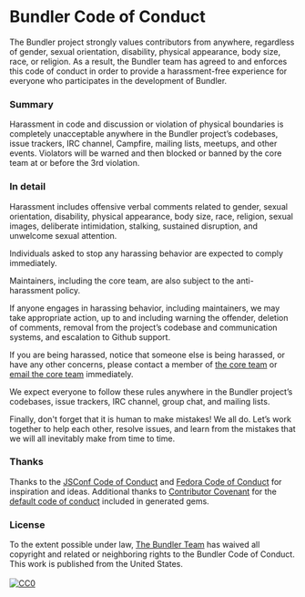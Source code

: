 # Bundler Code of Conduct

The Bundler project strongly values contributors from anywhere, regardless of gender, sexual orientation, disability, physical appearance, body size, race, or religion. As a result, the Bundler team has agreed to and enforces this code of conduct in order to provide a harassment-free experience for everyone who participates in the development of Bundler.

### Summary

Harassment in code and discussion or violation of physical boundaries is completely unacceptable anywhere in the Bundler project’s codebases, issue trackers, IRC channel, Campfire, mailing lists, meetups, and other events. Violators will be warned and then blocked or banned by the core team at or before the 3rd violation.

### In detail

Harassment includes offensive verbal comments related to gender, sexual orientation, disability, physical appearance, body size, race, religion, sexual images, deliberate intimidation, stalking, sustained disruption, and unwelcome sexual attention.

Individuals asked to stop any harassing behavior are expected to comply immediately.

Maintainers, including the core team, are also subject to the anti-harassment policy.

If anyone engages in harassing behavior, including maintainers, we may take appropriate action, up to and including warning the offender, deletion of comments, removal from the project’s codebase and communication systems, and escalation to Github support.

If you are being harassed, notice that someone else is being harassed, or have any other concerns, please contact a member of [the core team](http://bundler.io/contributors.html) or [email the core team](mailto:team@bundler.io) immediately.

We expect everyone to follow these rules anywhere in the Bundler project’s codebases, issue trackers, IRC channel, group chat, and mailing lists.

Finally, don't forget that it is human to make mistakes! We all do. Let’s work together to help each other, resolve issues, and learn from the mistakes that we will all inevitably make from time to time.


### Thanks

Thanks to the [JSConf Code of Conduct](http://jsconf.com/codeofconduct.html) and [Fedora Code of Conduct](http://fedoraproject.org/code-of-conduct) for inspiration and ideas. Additional thanks to [Contributor Covenant](http://contributor-covenant.org) for the [default code of conduct](https://github.com/bundler/bundler/blob/master/lib/bundler/templates/newgem/CODE_OF_CONDUCT.md.tt) included in generated gems.


### License

<p class="license" xmlns:dct="http://purl.org/dc/terms/" xmlns:vcard="http://www.w3.org/2001/vcard-rdf/3.0#">
  To the extent possible under law, <a rel="dct:publisher" href="http://bundler.io">The Bundler Team</a> has waived all copyright and related or neighboring rights to the <span property="dct:title">Bundler Code of Conduct</span>. This work is published from the <span property="vcard:Country" datatype="dct:ISO3166" content="US" about="http://bundler.io">United States.</span>
  <br>
  <br>
  <a rel="license" href="http://creativecommons.org/publicdomain/zero/1.0/">
    <img src="http://i.creativecommons.org/p/zero/1.0/88x31.png" style="border-style: none;" alt="CC0">
  </a>
</p>